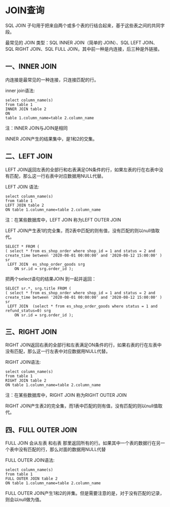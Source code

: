 # JOIN查询
SQL JOIN 子句用于把来自两个或多个表的行结合起来，基于这些表之间的共同字段。

最常见的 JOIN 类型：SQL INNER JOIN（简单的 JOIN）、SQL LEFT JOIN、SQL  RIGHT JOIN、SQL FULL JOIN，其中前一种是内连接，后三种是外链接。

## 一、INNER JOIN
内连接是最常见的一种连接，只连接匹配的行。

inner join语法:
```
select column_name(s)
from table 1
INNER JOIN table 2
ON
table 1.column_name=table 2.column_name
```
注：INNER JOIN与JOIN是相同



INNER JOIN产生的结果集中，是1和2的交集。

## 二、LEFT JOIN
LEFT JOIN返回左表的全部行和右表满足ON条件的行，如果左表的行在右表中没有匹配，那么这一行右表中对应数据用NULL代替。

LEFT JOIN 语法:
```
select column_name(s)
from table 1
LEFT JOIN table 2
ON table 1.column_name=table 2.column_name
```
注：在某些数据库中，LEFT JOIN 称为LEFT OUTER JOIN

LEFT JOIN产生表1的完全集，而2表中匹配的则有值，没有匹配的则以null值取代。

```
SELECT * FROM (
( select * from es_shop_order where shop_id = 1 and status = 2 and create_time between '2020-08-01 00:00:00' and '2020-08-12 15:00:00' ) sr
 LEFT JOIN  es_shop_order_goods srg 
	ON sr.id = srg.order_id );
``` 

把两个select语句的结果JOIN 到一起并返回：
```
SELECT sr.*, srg.title FROM (
( select * from es_shop_order where shop_id = 1 and status = 2 and create_time between '2020-08-01 00:00:00' and '2020-08-12 15:00:00' ) sr
 LEFT JOIN  (select * from es_shop_order_goods where status = 1 and refund_status=0) srg 
	ON sr.id = srg.order_id );
```

## 三、RIGHT JOIN
RIGHT JOIN返回右表的全部行和左表满足ON条件的行，如果右表的行在左表中没有匹配，那么这一行左表中对应数据用NULL代替。

RIGHT JOIN语法:
```
select column_name(s)
from table 1
RIGHT JOIN table 2
ON table 1.column_name=table 2.column_name
```

注：在某些数据库中，RIGHT JOIN 称为RIGHT OUTER JOIN

RIGHT JOIN产生表2的完全集，而1表中匹配的则有值，没有匹配的则以null值取代。

## 四、FULL OUTER JOIN
FULL JOIN 会从左表 和右表 那里返回所有的行。如果其中一个表的数据行在另一个表中没有匹配的行，那么对面的数据用NULL代替

FULL OUTER JOIN语法:
```
select column_name(s)
from table 1
FULL OUTER JOIN table 2
ON table 1.column_name=table 2.column_name
```

FULL OUTER JOIN产生1和2的并集。但是需要注意的是，对于没有匹配的记录，则会以null做为值。

